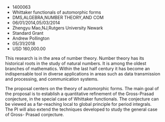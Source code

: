 
* 1400063
* Whittaker functionals of automorphic forms
* DMS,ALGEBRA,NUMBER THEORY,AND COM
* 06/01/2014,05/03/2014
* Zhengyu Mao,NJ,Rutgers University Newark
* Standard Grant
* Andrew Pollington
* 05/31/2018
* USD 160,000.00

This research is in the area of number theory. Number theory has its historical
roots in the study of natural numbers. It is among the oldest branches of
mathematics. Within the last half century it has become an indispensable tool in
diverse applications in areas such as data transmission and processing, and
communication systems.

The proposal centers on the theory of automorphic forms. The main goal of the
proposal is to establish a quantitative refinement of the Gross-Prasad
conjecture, in the special case of Whittaker functionals. The conjecture can be
viewed as a far-reaching local to global principle for period integrals. The PI
will also extend the techniques developed to study the general case of Gross-
Prasad conjecture.
